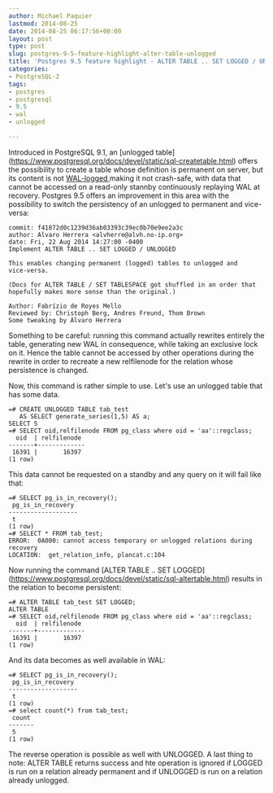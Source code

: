 ```yaml
---
author: Michael Paquier
lastmod: 2014-08-25
date: 2014-08-25 06:17:56+00:00
layout: post
type: post
slug: postgres-9-5-feature-highlight-alter-table-unlogged
title: 'Postgres 9.5 feature highlight - ALTER TABLE .. SET LOGGED / UNLOGGED'
categories:
- PostgreSQL-2
tags:
- postgres
- postgresql
- 9.5
- wal
- unlogged

---
```


Introduced in PostgreSQL 9.1, an [unlogged table]
(https://www.postgresql.org/docs/devel/static/sql-createtable.html) offers
the possibility to create a table whose definition is permanent on server,
but its content is not [WAL-logged
](https://www.postgresql.org/docs/9.1/static/wal.html)
making it not crash-safe, with data that cannot be accessed on a read-only
stannby continuously replaying WAL at recovery. Postgres 9.5 offers an
improvement in this area with the possibility to switch the persistency of
an unlogged to permanent and vice-versa:

    commit: f41872d0c1239d36ab03393c39ec0b70e9ee2a3c
    author: Alvaro Herrera <alvherre@alvh.no-ip.org>
    date: Fri, 22 Aug 2014 14:27:00 -0400
    Implement ALTER TABLE .. SET LOGGED / UNLOGGED

    This enables changing permanent (logged) tables to unlogged and
    vice-versa.

    (Docs for ALTER TABLE / SET TABLESPACE got shuffled in an order that
    hopefully makes more sense than the original.)

    Author: Fabrízio de Royes Mello
    Reviewed by: Christoph Berg, Andres Freund, Thom Brown
    Some tweaking by Álvaro Herrera

Something to be careful: running this command actually rewrites entirely
the table, generating new WAL in consequence, while taking an exclusive
lock on it. Hence the table cannot be accessed by other operations during
the rewrite in order to recreate a new relfilenode for the relation whose
persistence is changed.

Now, this command is rather simple to use. Let's use an unlogged table that
has some data.

    =# CREATE UNLOGGED TABLE tab_test
	   AS SELECT generate_series(1,5) AS a;
    SELECT 5
    =# SELECT oid,relfilenode FROM pg_class where oid = 'aa'::regclass;
      oid  | relfilenode
    -------+-------------
     16391 |       16397
    (1 row)

This data cannot be requested on a standby and any query on it will fail
like that:

    =# SELECT pg_is_in_recovery();
     pg_is_in_recovery
    -------------------
     t
    (1 row)
    =# SELECT * FROM tab_test;
    ERROR:  0A000: cannot access temporary or unlogged relations during recovery
    LOCATION:  get_relation_info, plancat.c:104

Now running the command [ALTER TABLE .. SET LOGGED]
(https://www.postgresql.org/docs/devel/static/sql-altertable.html) results
in the relation to become persistent:

    =# ALTER TABLE tab_test SET LOGGED;
    ALTER TABLE
    =# SELECT oid,relfilenode FROM pg_class where oid = 'aa'::regclass;
      oid  | relfilenode
    -------+-------------
     16391 |       16397
    (1 row)

And its data becomes as well available in WAL:

    =# SELECT pg_is_in_recovery();
     pg_is_in_recovery
    -------------------
     t
    (1 row)
    =# select count(*) from tab_test;
     count
    -------
     5
    (1 row)

The reverse operation is possible as well with UNLOGGED. A last thing to
note: ALTER TABLE returns success and hte operation is ignored if LOGGED
is run on a relation already permanent and if UNLOGGED is run on a relation
already unlogged.
